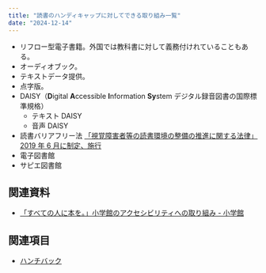 ```yaml
---
title: "読書のハンディキャップに対してできる取り組み一覧"
date: "2024-12-14"
---
```

- リフロー型電子書籍。外国では教科書に対して義務付けれていることもある。
- オーディオブック。
- テキストデータ提供。
- 点字版。
- DAISY（**D**igital **A**ccessible **I**nformation **Sy**stem デジタル録音図書の国際標準規格）
	- テキスト DAISY
	- 音声 DAISY
- 読書バリアフリー法 [「視覚障害者等の読書環境の整備の推進に関する法律」2019 年 6 月に制定、施行](https://laws.e-gov.go.jp/law/501AC0100000049)
- 電子図書館
- サピエ図書館

## 関連資料

- [「すべての人に本を。」小学館のアクセシビリティへの取り組み - 小学館](https://www.shogakukan.co.jp/closeups/475675)

## 関連項目

- [ハンチバック](20241214-hunchback.md)